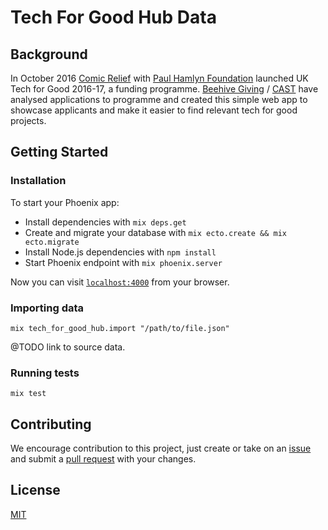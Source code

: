 # Tech For Good Hub Data

## Background
In October 2016 [Comic Relief](http://www.comicrelief.com/) with [Paul Hamlyn Foundation](http://www.phf.org.uk/) launched UK Tech for Good 2016-17, a funding programme. [Beehive Giving](https://www.beehivegiving.org/) / [CAST](http://www.wearecast.org.uk/) have analysed applications to programme and created this simple web app to showcase applicants and make it easier to find relevant tech for good projects.

## Getting Started

### Installation
To start your Phoenix app:

  * Install dependencies with `mix deps.get`
  * Create and migrate your database with `mix ecto.create && mix ecto.migrate`
  * Install Node.js dependencies with `npm install`
  * Start Phoenix endpoint with `mix phoenix.server`

Now you can visit [`localhost:4000`](http://localhost:4000) from your browser.

### Importing data
`mix tech_for_good_hub.import "/path/to/file.json"`

@TODO link to source data.

### Running tests
`mix test`

## Contributing
We encourage contribution to this project, just create or take on an [issue](https://github.com/TechforgoodCAST/tech_for_good_hub_data/issues) and submit a [pull request](https://github.com/TechforgoodCAST/tech_for_good_hub_data/pulls) with your changes.

## License
[MIT](https://github.com/TechforgoodCAST/tech_for_good_hub_data/blob/master/LICENSE)
